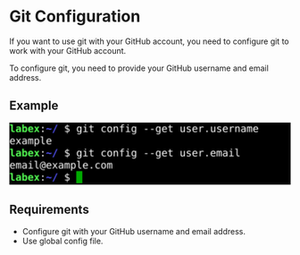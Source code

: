 # Git Configuration

If you want to use git with your GitHub account, you need to configure git to work with your GitHub account.

To configure git, you need to provide your GitHub username and email address.

## Example

![challenge-git-Installation-and-config-1-1.png](assets/challenge-git-Installation-and-config-1-1.png)

## Requirements

- Configure git with your GitHub username and email address.
- Use global config file.
